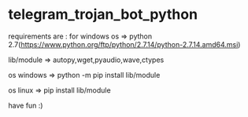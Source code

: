 # telegram_trojan_bot_python

requirements are : for windows os => python 2.7(https://www.python.org/ftp/python/2.7.14/python-2.7.14.amd64.msi) 

lib/module => autopy,wget,pyaudio,wave,ctypes

os windows => python -m pip install lib/module

os linux => pip install lib/module



have fun :)
